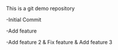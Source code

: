 This is a git demo repository 

-Initial Commit

-Add feature

-Add feature 2 & Fix feature & Add feature 3